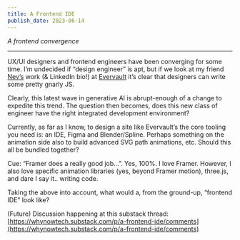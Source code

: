 ```yaml
---
title: A Frontend IDE
publish_date: 2023-06-14
---
```


_A frontend convergence_

---

UX/UI designers and frontend engineers have been converging for some time. I’m undecided if “design engineer” is apt, but if we look at my friend [Nev’s](https://twitter.com/NevFlynn) work (& LinkedIn bio!) at [Evervault](https://evervault.com/) it’s clear that designers can write some pretty gnarly JS.

Clearly, this latest wave in generative AI is abrupt-enough of a change to expedite this trend. The question then becomes, does this new class of engineer have the right integrated development environment?

Currently, as far as I know, to design a site like Evervault’s the core tooling you need is: an IDE, Figma and Blender/Spline. Perhaps something on the animation side also to build advanced SVG path animations, etc. Should this all be bundled together?

Cue: “Framer does a really good job…”. Yes, 100%. I love Framer. However, I also love specific animation libraries (yes, beyond Framer motion), three.js, and dare I say it.. writing code.

Taking the above into account, what would a, from the ground-up, “frontend IDE” look like?

(Future) Discussion happening at this substack thread: [https://whynowtech.substack.com/p/a-frontend-ide/comments](https://whynowtech.substack.com/p/a-frontend-ide/comments)

